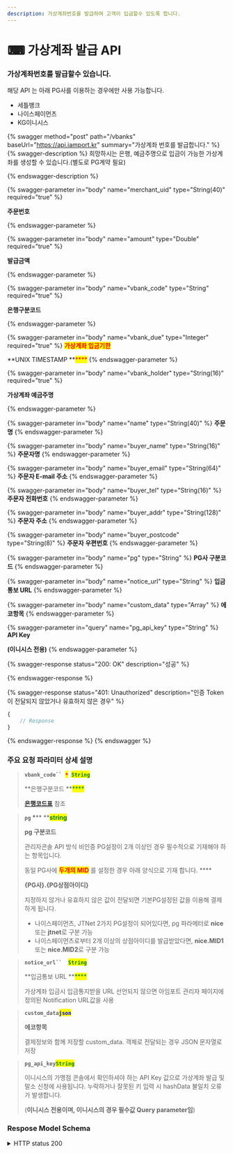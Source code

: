 ```yaml
---
description: 가상계좌번호를 발급하여 고객이 입금할수 있도록 합니다.
---
```


# ⌨ 가상계좌 발급 API

### 가상계좌번호를 발급할수 있습니다.

해당 API 는 아래 PG사를 이용하는 경우에만 사용 가능합니다.

* 세틀뱅크
* 나이스페이먼츠
* KG이니시스

{% swagger method="post" path="/vbanks" baseUrl="https://api.iamport.kr" summary="가상계좌 번호를 발급합니다." %}
{% swagger-description %}
희망하시는 은행, 예금주명으로 입금이 가능한 가상계좌를 생성할 수 있습니다.(별도로 PG계약 필요)


{% endswagger-description %}

{% swagger-parameter in="body" name="merchant_uid" type="String(40)" required="true" %}
<mark style="color:red;">

**주문번호**

</mark>
{% endswagger-parameter %}

{% swagger-parameter in="body" name="amount" type="Double" required="true" %}
<mark style="color:red;">

**발급금액**

</mark>
{% endswagger-parameter %}

{% swagger-parameter in="body" name="vbank_code" type="String" required="true" %}
<mark style="color:red;">

**은행구분코드**

</mark>
{% endswagger-parameter %}

{% swagger-parameter in="body" name="vbank_due" type="Integer" required="true" %}
<mark style="color:red;">**가상계좌 입금기한**</mark>

**UNIX TIMESTAMP **<mark style="color:red;">****</mark>&#x20;
{% endswagger-parameter %}

{% swagger-parameter in="body" name="vbank_holder" type="String(16)" required="true" %}
<mark style="color:red;">

**가상계좌 예금주명**

</mark>
{% endswagger-parameter %}

{% swagger-parameter in="body" name="name" type="String(40)" %}
**주문명**
{% endswagger-parameter %}

{% swagger-parameter in="body" name="buyer_name" type="String(16)" %}
**주문자명**
{% endswagger-parameter %}

{% swagger-parameter in="body" name="buyer_email" type="String(64)" %}
**주문자 E-mail 주소**
{% endswagger-parameter %}

{% swagger-parameter in="body" name="buyer_tel" type="String(16)" %}
**주문자 전화번호**
{% endswagger-parameter %}

{% swagger-parameter in="body" name="buyer_addr" type="String(128)" %}
**주문자 주소**
{% endswagger-parameter %}

{% swagger-parameter in="body" name="buyer_postcode" type="String(8)" %}
**주문자 우편번호**
{% endswagger-parameter %}

{% swagger-parameter in="body" name="pg" type="String" %}
**PG사 구분코드**
{% endswagger-parameter %}

{% swagger-parameter in="body" name="notice_url" type="String" %}
**입금통보 URL**
{% endswagger-parameter %}

{% swagger-parameter in="body" name="custom_data" type="Array" %}
**에코항목**
{% endswagger-parameter %}

{% swagger-parameter in="query" name="pg_api_key" type="String" %}
**API Key**

**(이니시스 전용)**
{% endswagger-parameter %}

{% swagger-response status="200: OK" description="성공" %}

{% endswagger-response %}

{% swagger-response status="401: Unauthorized" description="인증 Token이 전달되지 않았거나 유효하지 않은 경우" %}
```javascript
{
    // Response
}
```
{% endswagger-response %}
{% endswagger %}

### **주요 요청 파라미터 상세 설명**

> **`vbank_code`` `**<mark style="color:red;">**`*`**</mark>**` `**<mark style="color:green;">**`String`**</mark>
>
> **은행구분코드 **<mark style="color:green;">****</mark>&#x20;
>
> [**은행코드표**](../../tip/pg.md) 참조

> **`pg`    **<mark style="color:red;">**\***</mark>**    **<mark style="color:green;">**string**</mark>
>
> **pg 구분코드**
>
> 관리자콘솔 API 방식 비인증 PG설정이 2개 이상인 경우 필수적으로 기재해야 하는 항목입니다.
>
> 동일 PG사에 <mark style="color:red;">**두개의 MID**</mark> 를 설정한 경우 아래 양식으로 기재 합니다. ****&#x20;
>
> **{PG사}.{PG상점아이디}**
>
> 지정하지 않거나 유효하지 않은 값이 전달되면 기본PG설정된 값을 이용해 결제하게 됩니다.
>
> * 나이스페이먼츠, JTNet 2가지 PG설정이 되어있다면, pg 파라메터로 **nice** 또는 **jtnet**로 구분 가능
> * 나이스페이먼츠로부터 2개 이상의 상점아이디를 발급받았다면, **nice.MID1** 또는 **nice.MID2**로 구분 가능

> **`notice_url``  `**<mark style="color:green;">**`String`**</mark>
>
> **입금통보 URL **<mark style="color:green;">****</mark>&#x20;
>
> 가상계좌 입금시 입금통지받을 URL 선언되지 않으면 아임포트 관리자 페이지에 정의된 Notification URL값을 사용

> **`custom_data`**<mark style="color:blue;">**`json`**</mark>
>
> **에코항목** <mark style="color:blue;"></mark>&#x20;
>
> 결제정보와 함께 저장할 custom\_data. 객체로 전달되는 경우 JSON 문자열로 저장

> **`pg_api_key`**<mark style="color:green;">**`String`**</mark>
>
> 이니시스의 가맹점 콘솔에서 확인하셔야 하는 API Key 값으로 가상계좌 발급 및 말소 신청에 사용됩니다. 누락하거나 잘못된 키 입력 시 hashData 불일치 오류가 발생합니다.&#x20;
>
> (**이니시스 전용이며, 이니시스의 경우 필수값 Query parameter임**)

### Respose Model Schema

<details>

<summary>HTTP status 200</summary>

```json
{
  "code": 0,
  "message": "string",
  "response": {
    "imp_uid": "string",
    "merchant_uid": "string",
    "pay_method": "string",
    "channel": "pc",
    "pg_provider": "string",
    "emb_pg_provider": "string",
    "pg_tid": "string",
    "pg_id": "string",
    "escrow": true,
    "apply_num": "string",
    "bank_code": "string",
    "bank_name": "string",
    "card_code": "string",
    "card_name": "string",
    "card_quota": 0,
    "card_number": "string",
    "card_type": "null",
    "vbank_code": "string",
    "vbank_name": "string",
    "vbank_num": "string",
    "vbank_holder": "string",
    "vbank_date": 0,
    "vbank_issued_at": 0,
    "name": "string",
    "amount": 0,
    "cancel_amount": 0,
    "currency": "string",
    "buyer_name": "string",
    "buyer_email": "string",
    "buyer_tel": "string",
    "buyer_addr": "string",
    "buyer_postcode": "string",
    "custom_data": "string",
    "user_agent": "string",
    "status": "ready",
    "started_at": 0,
    "paid_at": 0,
    "failed_at": 0,
    "cancelled_at": 0,
    "fail_reason": "string",
    "cancel_reason": "string",
    "receipt_url": "string",
    "cancel_history": [
      {
        "pg_tid": "string",
        "amount": 0,
        "cancelled_at": 0,
        "reason": "string",
        "receipt_url": "string"
      }
    ],
    "cancel_receipt_urls": [
      "string"
    ],
    "cash_receipt_issued": true,
    "customer_uid": "string",
    "customer_uid_usage": "issue"
  }
}
```

</details>

